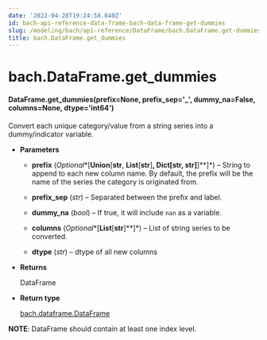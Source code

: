 ```yaml
---
date: '2022-04-28T19:24:58.840Z'
id: bach-api-reference-data-frame-bach-data-frame-get-dummies
slug: /modeling/bach/api-reference/DataFrame/bach.DataFrame.get-dummies/
title: bach.DataFrame.get_dummies
---
```


# bach.DataFrame.get_dummies


#### DataFrame.get_dummies(prefix=None, prefix_sep='_', dummy_na=False, columns=None, dtype='int64')
Convert each unique category/value from a string series into a dummy/indicator variable.


* **Parameters**

    
    * **prefix** (*Optional**[**Union**[**str**, **List**[**str**]**, **Dict**[**str**, **str**]**]**]*) – String to append to each new column name. By default, the prefix will be the name of
    the series the category is originated from.


    * **prefix_sep** (*str*) – Separated between the prefix and label.


    * **dummy_na** (*bool*) – If true, it will include `nan` as a variable.


    * **columns** (*Optional**[**List**[**str**]**]*) – List of string series to be converted.


    * **dtype** (*str*) – dtype of all new columns



* **Returns**

    DataFrame



* **Return type**

    [bach.dataframe.DataFrame](/docs/modeling/bach/api-reference/DataFrame/bach.DataFrame/#bach.DataFrame)


**NOTE**: DataFrame should contain at least one index level.

<!-- !! processed by numpydoc !! -->
